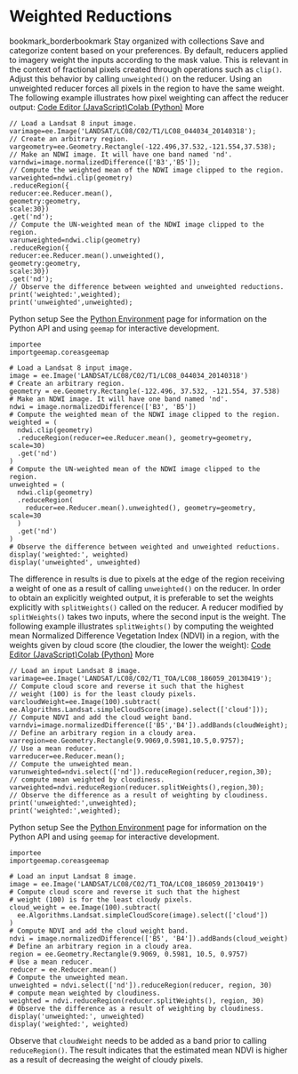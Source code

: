  
#  Weighted Reductions
bookmark_borderbookmark Stay organized with collections  Save and categorize content based on your preferences.
By default, reducers applied to imagery weight the inputs according to the mask value. This is relevant in the context of fractional pixels created through operations such as `clip()`. Adjust this behavior by calling `unweighted()` on the reducer. Using an unweighted reducer forces all pixels in the region to have the same weight. The following example illustrates how pixel weighting can affect the reducer output:
[Code Editor (JavaScript)](https://developers.google.com/earth-engine/guides/reducers_weighting#code-editor-javascript-sample)[Colab (Python)](https://developers.google.com/earth-engine/guides/reducers_weighting#colab-python-sample) More
```
// Load a Landsat 8 input image.
varimage=ee.Image('LANDSAT/LC08/C02/T1/LC08_044034_20140318');
// Create an arbitrary region.
vargeometry=ee.Geometry.Rectangle(-122.496,37.532,-121.554,37.538);
// Make an NDWI image. It will have one band named 'nd'.
varndwi=image.normalizedDifference(['B3','B5']);
// Compute the weighted mean of the NDWI image clipped to the region.
varweighted=ndwi.clip(geometry)
.reduceRegion({
reducer:ee.Reducer.mean(),
geometry:geometry,
scale:30})
.get('nd');
// Compute the UN-weighted mean of the NDWI image clipped to the region.
varunweighted=ndwi.clip(geometry)
.reduceRegion({
reducer:ee.Reducer.mean().unweighted(),
geometry:geometry,
scale:30})
.get('nd');
// Observe the difference between weighted and unweighted reductions.
print('weighted:',weighted);
print('unweighted',unweighted);
```
Python setup
See the [ Python Environment](https://developers.google.com/earth-engine/guides/python_install) page for information on the Python API and using `geemap` for interactive development.
```
importee
importgeemap.coreasgeemap
```
```
# Load a Landsat 8 input image.
image = ee.Image('LANDSAT/LC08/C02/T1/LC08_044034_20140318')
# Create an arbitrary region.
geometry = ee.Geometry.Rectangle(-122.496, 37.532, -121.554, 37.538)
# Make an NDWI image. It will have one band named 'nd'.
ndwi = image.normalizedDifference(['B3', 'B5'])
# Compute the weighted mean of the NDWI image clipped to the region.
weighted = (
  ndwi.clip(geometry)
  .reduceRegion(reducer=ee.Reducer.mean(), geometry=geometry, scale=30)
  .get('nd')
)
# Compute the UN-weighted mean of the NDWI image clipped to the region.
unweighted = (
  ndwi.clip(geometry)
  .reduceRegion(
    reducer=ee.Reducer.mean().unweighted(), geometry=geometry, scale=30
  )
  .get('nd')
)
# Observe the difference between weighted and unweighted reductions.
display('weighted:', weighted)
display('unweighted', unweighted)
```

The difference in results is due to pixels at the edge of the region receiving a weight of one as a result of calling `unweighted()` on the reducer.
In order to obtain an explicitly weighted output, it is preferable to set the weights explicitly with `splitWeights()` called on the reducer. A reducer modified by `splitWeights()` takes two inputs, where the second input is the weight. The following example illustrates `splitWeights()` by computing the weighted mean Normalized Difference Vegetation Index (NDVI) in a region, with the weights given by cloud score (the cloudier, the lower the weight):
[Code Editor (JavaScript)](https://developers.google.com/earth-engine/guides/reducers_weighting#code-editor-javascript-sample)[Colab (Python)](https://developers.google.com/earth-engine/guides/reducers_weighting#colab-python-sample) More
```
// Load an input Landsat 8 image.
varimage=ee.Image('LANDSAT/LC08/C02/T1_TOA/LC08_186059_20130419');
// Compute cloud score and reverse it such that the highest
// weight (100) is for the least cloudy pixels.
varcloudWeight=ee.Image(100).subtract(
ee.Algorithms.Landsat.simpleCloudScore(image).select(['cloud']));
// Compute NDVI and add the cloud weight band.
varndvi=image.normalizedDifference(['B5','B4']).addBands(cloudWeight);
// Define an arbitrary region in a cloudy area.
varregion=ee.Geometry.Rectangle(9.9069,0.5981,10.5,0.9757);
// Use a mean reducer.
varreducer=ee.Reducer.mean();
// Compute the unweighted mean.
varunweighted=ndvi.select(['nd']).reduceRegion(reducer,region,30);
// compute mean weighted by cloudiness.
varweighted=ndvi.reduceRegion(reducer.splitWeights(),region,30);
// Observe the difference as a result of weighting by cloudiness.
print('unweighted:',unweighted);
print('weighted:',weighted);
```
Python setup
See the [ Python Environment](https://developers.google.com/earth-engine/guides/python_install) page for information on the Python API and using `geemap` for interactive development.
```
importee
importgeemap.coreasgeemap
```
```
# Load an input Landsat 8 image.
image = ee.Image('LANDSAT/LC08/C02/T1_TOA/LC08_186059_20130419')
# Compute cloud score and reverse it such that the highest
# weight (100) is for the least cloudy pixels.
cloud_weight = ee.Image(100).subtract(
  ee.Algorithms.Landsat.simpleCloudScore(image).select(['cloud'])
)
# Compute NDVI and add the cloud weight band.
ndvi = image.normalizedDifference(['B5', 'B4']).addBands(cloud_weight)
# Define an arbitrary region in a cloudy area.
region = ee.Geometry.Rectangle(9.9069, 0.5981, 10.5, 0.9757)
# Use a mean reducer.
reducer = ee.Reducer.mean()
# Compute the unweighted mean.
unweighted = ndvi.select(['nd']).reduceRegion(reducer, region, 30)
# compute mean weighted by cloudiness.
weighted = ndvi.reduceRegion(reducer.splitWeights(), region, 30)
# Observe the difference as a result of weighting by cloudiness.
display('unweighted:', unweighted)
display('weighted:', weighted)
```

Observe that `cloudWeight` needs to be added as a band prior to calling `reduceRegion()`. The result indicates that the estimated mean NDVI is higher as a result of decreasing the weight of cloudy pixels.

